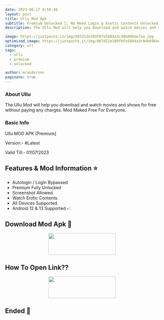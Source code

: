 ```yaml
---
date: 2023-06-17 9:50:40
layout: post
title: Ullu Mod Apk
subtitle: Premium Unlocked 🔞, No Need Login & Exotic Contents Unlocked.
description: The Ullu Mod will help you download and watch movies and shows for free without paying any charges. Mod Maked Free For Everyone.

image: https://justpaste.it/img/d07d12e189f0fe5884a3c94b696ee7aa.jpg
optimized_image: https://justpaste.it/img/d07d12e189f0fe5884a3c94b696ee7aa.jpg
category: ott
tags:
  - ullu
  - premium
  - unlocked

author: mranderson
paginate: true
---
```


### About Ullu 
The Ullu Mod will help you download and watch movies and shows for free without paying any charges. Mod Maked Free For Everyone.

### Basic Info
Ullu MOD APK [Premium]

Version:- #Latest 

Valid Till:- 01!07!2023

<!--page-->

## Features & Mod Information ⭐

- Autologin / Login Bypassed
- Premium Fully Unlocked 
- Screenshot Allowed.
- Watch Erotic Contents.
- All Devices Supported.
- Android 12 & 13 Supported ✅.

## Download Mod Apk 📩

<p align="center"><a href="
http://surl.li/iiuqp"><img src="https://img.shields.io/badge/Download-Now-black?&style=for-the-badge&logo=ullu" width="220" height="70.45"></a></p>


## How To Open Link??

<p align="center"><a href="https://t.me/HowToRedirect/5"><img src="https://img.shields.io/badge/HowToOpen-Link-black?&style=for-the-badge&logo=telegram" width="220" height="70.45"></a></p>


## Ended 👀
